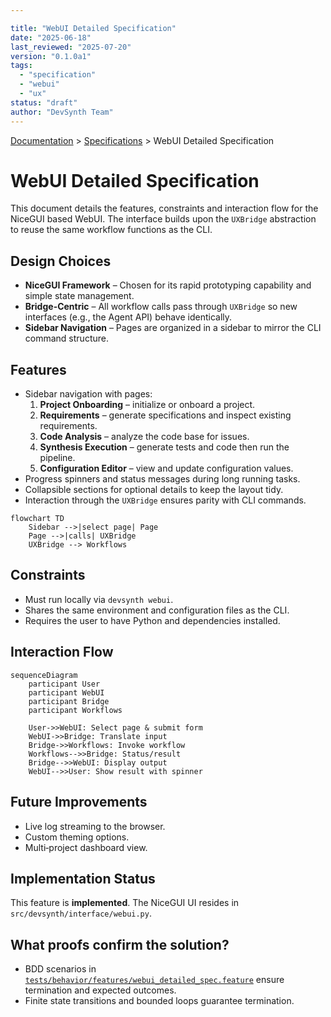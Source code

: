 ```yaml
---

title: "WebUI Detailed Specification"
date: "2025-06-18"
last_reviewed: "2025-07-20"
version: "0.1.0a1"
tags:
  - "specification"
  - "webui"
  - "ux"
status: "draft"
author: "DevSynth Team"
---
```

<div class="breadcrumbs">
<a href="../index.md">Documentation</a> &gt; <a href="index.md">Specifications</a> &gt; WebUI Detailed Specification
</div>

# WebUI Detailed Specification

This document details the features, constraints and interaction flow for the NiceGUI based WebUI. The interface builds upon the `UXBridge` abstraction to reuse the same workflow functions as the CLI.

## Design Choices

- **NiceGUI Framework** – Chosen for its rapid prototyping capability and
  simple state management.
- **Bridge-Centric** – All workflow calls pass through `UXBridge` so new
  interfaces (e.g., the Agent API) behave identically.
- **Sidebar Navigation** – Pages are organized in a sidebar to mirror the CLI
  command structure.

## Features

- Sidebar navigation with pages:
  1. **Project Onboarding** – initialize or onboard a project.
  2. **Requirements** – generate specifications and inspect existing requirements.
  3. **Code Analysis** – analyze the code base for issues.
  4. **Synthesis Execution** – generate tests and code then run the pipeline.
  5. **Configuration Editor** – view and update configuration values.
- Progress spinners and status messages during long running tasks.
- Collapsible sections for optional details to keep the layout tidy.
- Interaction through the `UXBridge` ensures parity with CLI commands.

<!-- Diagram: WebUI page selection flow -->

```mermaid
flowchart TD
    Sidebar -->|select page| Page
    Page -->|calls| UXBridge
    UXBridge --> Workflows
```

## Constraints

- Must run locally via `devsynth webui`.
- Shares the same environment and configuration files as the CLI.
- Requires the user to have Python and dependencies installed.

## Interaction Flow

<!-- Diagram: WebUI interaction sequence -->

```mermaid
sequenceDiagram
    participant User
    participant WebUI
    participant Bridge
    participant Workflows

    User->>WebUI: Select page & submit form
    WebUI->>Bridge: Translate input
    Bridge->>Workflows: Invoke workflow
    Workflows-->>Bridge: Status/result
    Bridge-->>WebUI: Display output
    WebUI-->>User: Show result with spinner
```

## Future Improvements

- Live log streaming to the browser.
- Custom theming options.
- Multi‑project dashboard view.
## Implementation Status

This feature is **implemented**. The NiceGUI UI resides in `src/devsynth/interface/webui.py`.

## What proofs confirm the solution?
- BDD scenarios in [`tests/behavior/features/webui_detailed_spec.feature`](../../tests/behavior/features/webui_detailed_spec.feature) ensure termination and expected outcomes.
- Finite state transitions and bounded loops guarantee termination.
